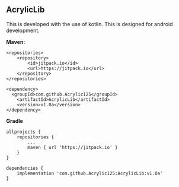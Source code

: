 <h2>AcrylicLib</h2>
This is developed with the use of kotlin. This is designed for android development.

<b>Maven:</b>
```
<repositories>
	<repository>
		<id>jitpack.io</id>
		<url>https://jitpack.io</url>
	</repository>
</repositories>
```
```
<dependency>
  <groupId>com.github.Acrylic125</groupId>
	<artifactId>AcrylicLib</artifactId>
	<version>v1.0a</version>
</dependency>
```

<b>Gradle</b>
```
allprojects {
	repositories {
		...
		maven { url 'https://jitpack.io' }
	}
}
```
```
dependencies {
	implementation 'com.github.Acrylic125:AcrylicLib:v1.0a'
}
```

